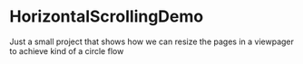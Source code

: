 # HorizontalScrollingDemo
Just a small project that shows how we can resize the pages in a viewpager to achieve kind of a circle flow
